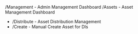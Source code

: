 /Management                 - Admin Management Dashboard
/Assets                     - Asset Management Dashboard
- /Distribute               - Asset Distribution Management
- /Create                   - Manual Create Asset for DIs